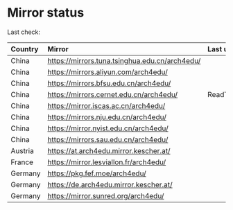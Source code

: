 <script src="./time.js"></script>
# Mirror status
Last check: <script type="text/javascript">localize(1747588761.0770895);</script>

|Country|Mirror|Last update|
|:------|:-----|:----------|
|China|https://mirrors.tuna.tsinghua.edu.cn/arch4edu/|<script type="text/javascript">localize(1747550597);</script>|
|China|https://mirrors.aliyun.com/arch4edu/|<script type="text/javascript">localize(1747550597);</script>|
|China|https://mirrors.bfsu.edu.cn/arch4edu/|<script type="text/javascript">localize(1747550597);</script>|
|China|https://mirrors.cernet.edu.cn/arch4edu/|ReadTimeout|
|China|https://mirror.iscas.ac.cn/arch4edu/|<script type="text/javascript">localize(1747550597);</script>|
|China|https://mirrors.nju.edu.cn/arch4edu/|<script type="text/javascript">localize(1747464412);</script>|
|China|https://mirror.nyist.edu.cn/arch4edu/|<script type="text/javascript">localize(1747550597);</script>|
|China|https://mirrors.sau.edu.cn/arch4edu/|<script type="text/javascript">localize(1731653531);</script>|
|Austria|https://at.arch4edu.mirror.kescher.at/|<script type="text/javascript">localize(1747550597);</script>|
|France|https://mirror.lesviallon.fr/arch4edu/|<script type="text/javascript">localize(1747550597);</script>|
|Germany|https://pkg.fef.moe/arch4edu/|<script type="text/javascript">localize(1747550597);</script>|
|Germany|https://de.arch4edu.mirror.kescher.at/|<script type="text/javascript">localize(1747550597);</script>|
|Germany|https://mirror.sunred.org/arch4edu/|<script type="text/javascript">localize(1747550597);</script>|

<script src="./tablefilter/tablefilter.js"></script>
<script src="./table.js"></script>